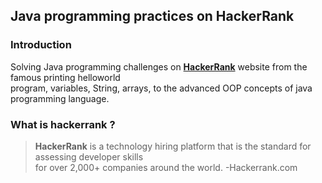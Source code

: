 ## Java programming practices on HackerRank
### Introduction

Solving Java programming challenges on [**HackerRank**](hackerrank.com/) website 
from the famous printing helloworld <br> program, variables, String, arrays, to the advanced 
OOP concepts of java programming language.

### What is hackerrank ?

>**HackerRank** is a technology hiring platform that is the standard for assessing developer skills <br>for over 2,000+ companies around the world.
>-Hackerrank.com
